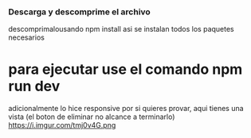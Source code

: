 ### Descarga y descomprime el archivo
descomprimalousando npm install asi se instalan todos los paquetes necesarios

# para ejecutar use el comando npm run dev

adicionalmente lo hice responsive por si quieres provar, aqui tienes una vista
(el boton de eliminar no alcance a terminarlo)
https://i.imgur.com/tmj0v4G.png 
